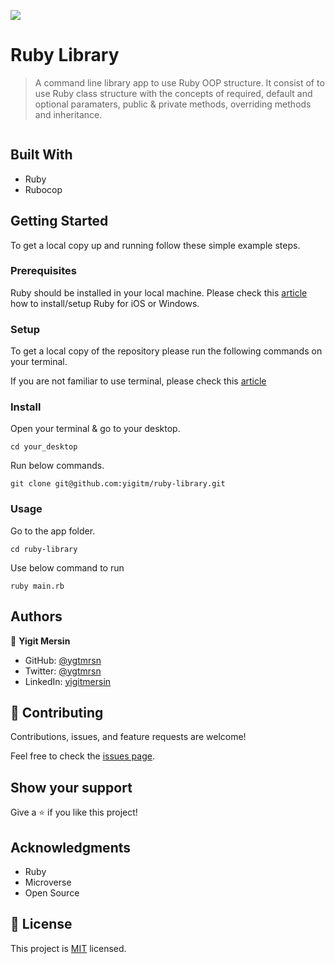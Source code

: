 ![](https://img.shields.io/badge/Microverse-blueviolet)

# Ruby Library

> A command line library app to use Ruby OOP structure. It consist of to use Ruby class structure with the concepts of required, default and optional paramaters, public & private methods, overriding methods and inheritance.

![]()

## Built With

- Ruby
- Rubocop

## Getting Started

To get a local copy up and running follow these simple example steps.

### Prerequisites

Ruby should be installed in your local machine. Please check this [article](https://rubyonrails.org/) how to install/setup Ruby for iOS or Windows.

### Setup

To get a local copy of the repository please run the following commands on your terminal.

If you are not familiar to use terminal, please check this [article](https://www.theodinproject.com/courses/web-development-101/lessons/command-line-basics-web-development-101)

### Install

Open your terminal & go to your desktop.

```
cd your_desktop
```

Run below commands.

```
git clone git@github.com:yigitm/ruby-library.git
```

### Usage

Go to the app folder.

```
cd ruby-library
```

Use below command to run

```
ruby main.rb
```

## Authors

👤 **Yigit Mersin**

- GitHub: [@ygtmrsn](https://github.com/ygtmrsn)
- Twitter: [@ygtmrsn](https://twitter.com/ygtmrsn)
- LinkedIn: [yigitmersin](linkedin.com/in/yigitmersin)

## 🤝 Contributing

Contributions, issues, and feature requests are welcome!

Feel free to check the [issues page](git@github.com:yigitm/ruby-library.git/issues).

## Show your support

Give a ⭐️ if you like this project!

## Acknowledgments

- Ruby
- Microverse
- Open Source

## 📝 License

This project is [MIT](./MIT.md) licensed.

